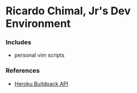 # Ricardo Chimal, Jr's Dev Environment

### Includes

* personal vim scripts

### References

* [Heroku Buildpack API](https://devcenter.heroku.com/articles/buildpack-api)
